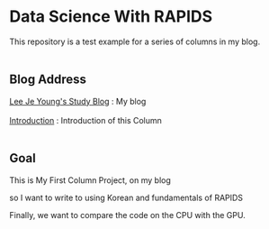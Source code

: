 # Data Science With RAPIDS

  This repository is a test example for a series of columns in my blog.
<br><br>



## Blog Address

  [Lee Je Young's Study Blog](https://ign0relee.github.io/) : My blog
<br><br>
  [Introduction](https://ign0relee.github.io/Data-Science-With-RAPIDS-Intro) : Introduction of this Column
<br><br>

## Goal
This is My First Column Project, on my blog

so I want to write to using Korean and fundamentals of RAPIDS

Finally, we want to compare the code on the CPU with the GPU.

